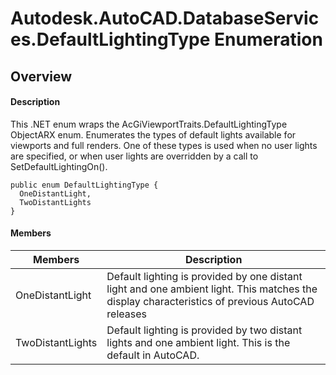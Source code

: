 # Autodesk.AutoCAD.DatabaseServices.DefaultLightingType Enumeration

## Overview

#### Description
This .NET enum wraps the AcGiViewportTraits.DefaultLightingType ObjectARX enum. 
Enumerates the types of default lights available for viewports and full renders. One of these types is used when no user lights are specified, or when user lights are overridden by a call to SetDefaultLightingOn().
```text
public enum DefaultLightingType {
  OneDistantLight,
  TwoDistantLights
}
```

#### Members

| Members | Description |
| --- | --- |
| OneDistantLight | Default lighting is provided by one distant light and one ambient light. This matches the display characteristics of previous AutoCAD releases |
| TwoDistantLights | Default lighting is provided by two distant lights and one ambient light. This is the default in AutoCAD. |
